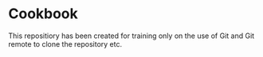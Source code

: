 # Cookbook
This repositiory has been created for training only on the use of Git and Git remote to clone the repository etc.
